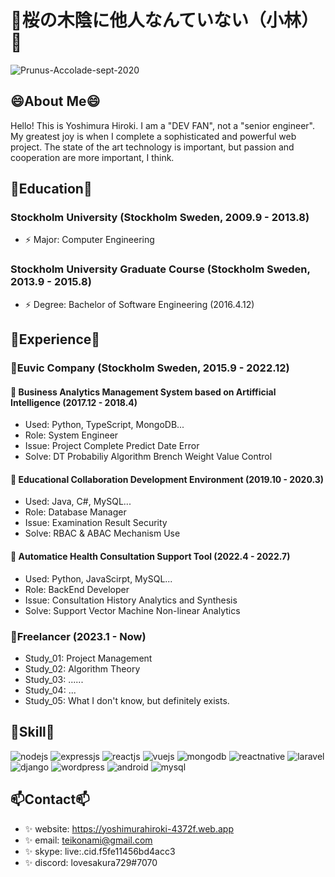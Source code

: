 # 👋桜の木陰に他人なんていない（小林）👋
![Prunus-Accolade-sept-2020](https://github.com/lovesakura729/lovesakura729/assets/126082098/c58d43e3-643f-44b4-bdca-2e8a3046f1c5)

## 😄About Me😄
Hello! This is Yoshimura Hiroki. I am a "DEV FAN", not a "senior engineer". My greatest joy is when I complete a sophisticated and powerful web project. The state of the art technology is important, but passion and cooperation are more important, I think.

## 🌱Education🌱
### Stockholm University (Stockholm Sweden, 2009.9 - 2013.8)
- ⚡ Major: Computer Engineering
### Stockholm University Graduate Course (Stockholm Sweden, 2013.9 - 2015.8)
- ⚡ Degree: Bachelor of Software Engineering (2016.4.12)

## 👯Experience👯
### 💬Euvic Company (Stockholm Sweden, 2015.9 - 2022.12)
#### 🔭 Business Analytics Management System based on Artifficial Intelligence (2017.12 - 2018.4)
- Used: Python, TypeScript, MongoDB...
- Role: System Engineer
- Issue: Project Complete Predict Date Error
- Solve: DT Probabiliy Algorithm Brench Weight Value Control
#### 🔭 Educational Collaboration Development Environment (2019.10 - 2020.3)
- Used: Java, C#, MySQL...
- Role: Database Manager
- Issue: Examination Result Security
- Solve: RBAC & ABAC Mechanism Use
#### 🔭 Automatice Health Consultation Support Tool (2022.4 - 2022.7)
- Used: Python, JavaScirpt, MySQL...
- Role: BackEnd Developer
- Issue: Consultation History Analytics and Synthesis
- Solve: Support Vector Machine Non-linear Analytics
### 💬Freelancer (2023.1 - Now)
- Study_01: Project Management
- Study_02: Algorithm Theory
- Study_03: ......
- Study_04: ...
- Study_05: What I don't know, but definitely exists.

## 🔭Skill🔭
![nodejs](https://github.com/lovesakura729/lovesakura729/assets/126082098/b6daaafe-4ab8-45dd-b22b-0badc62c380a)
![expressjs](https://github.com/lovesakura729/lovesakura729/assets/126082098/573eac20-87f0-4726-8d06-67403634f481)
![reactjs](https://github.com/lovesakura729/lovesakura729/assets/126082098/b9f9d988-b842-40d3-a127-8ae5be69f05d)
![vuejs](https://github.com/lovesakura729/lovesakura729/assets/126082098/d169790c-cf35-4233-a9d0-c02ea33b65af)
![mongodb](https://github.com/lovesakura729/lovesakura729/assets/126082098/848797a6-80b4-4406-a6e1-1cb262bff40d)
![reactnative](https://github.com/lovesakura729/lovesakura729/assets/126082098/841a631b-4607-4107-8d42-b3adfc425d3e)
![laravel](https://github.com/lovesakura729/lovesakura729/assets/126082098/c1bbb61f-4301-4cdd-85e5-417ce01775e4)
![django](https://github.com/lovesakura729/lovesakura729/assets/126082098/dcb7ff3e-c868-4f5a-8dbc-a0e986407083)
![wordpress](https://github.com/lovesakura729/lovesakura729/assets/126082098/e391a26d-00d1-41a9-9ced-f47e7955ceff)
![android](https://github.com/lovesakura729/lovesakura729/assets/126082098/a0a96cb3-eafd-4a30-99f4-6957687689d4)
![mysql](https://github.com/lovesakura729/lovesakura729/assets/126082098/c5195faf-4b3c-4eeb-9561-29b9a2d073c5)

## 📫Contact📫
- ✨ website: https://yoshimurahiroki-4372f.web.app
- ✨ email:   teikonami@gmail.com
- ✨ skype:   live:.cid.f5fe11456bd4acc3
- ✨ discord: lovesakura729#7070
